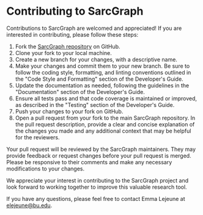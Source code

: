 # Contributing to SarcGraph

Contributions to SarcGraph are welcomed and appreciated! If you are interested 
in contributing, please follow these steps:

1. Fork the [SarcGraph repository](https://github.com/Sarc-Graph/sarcgraph) on 
GitHub.
2. Clone your fork to your local machine.
3. Create a new branch for your changes, with a descriptive name.
4. Make your changes and commit them to your new branch. Be sure to follow the 
coding style, formatting, and linting conventions outlined in the "Code Style 
and Formatting" section of the Developer's Guide.
5. Update the documentation as needed, following the guidelines in the 
"Documentation" section of the Developer's Guide.
6. Ensure all tests pass and that code coverage is maintained or improved, as 
described in the "Testing" section of the Developer's Guide.
7. Push your changes to your fork on GitHub.
8. Open a pull request from your fork to the main SarcGraph repository. In the 
pull request description, provide a clear and concise explanation of the changes
you made and any additional context that may be helpful for the reviewers.

Your pull request will be reviewed by the SarcGraph maintainers. They may 
provide feedback or request changes before your pull request is merged. Please 
be responsive to their comments and make any necessary modifications to your 
changes.

We appreciate your interest in contributing to the SarcGraph project and look 
forward to working together to improve this valuable research tool.

If you have any questions, please feel free to contact Emma Lejeune at 
elejeune@bu.edu.